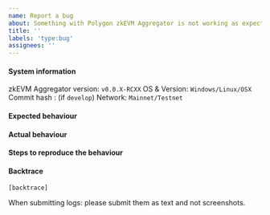```yaml
---
name: Report a bug
about: Something with Polygon zkEVM Aggregator is not working as expected
title: ''
labels: 'type:bug'
assignees: ''
---
```


#### System information

zkEVM Aggregator version: `v0.0.X-RCXX`
OS & Version: `Windows/Linux/OSX`
Commit hash : (if `develop`)
Network: `Mainnet/Testnet`

#### Expected behaviour


#### Actual behaviour


#### Steps to reproduce the behaviour


#### Backtrace

````
[backtrace]
````

When submitting logs: please submit them as text and not screenshots.